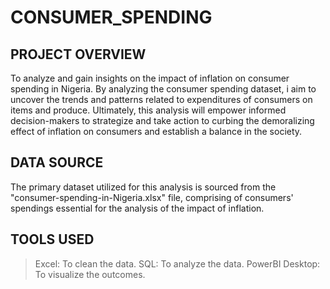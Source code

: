 # CONSUMER_SPENDING
## PROJECT OVERVIEW
To analyze and gain insights on the impact of inflation on consumer spending in Nigeria. By analyzing the consumer spending dataset, i aim to uncover the trends and patterns related to expenditures of consumers on items and produce. Ultimately, this analysis will empower informed decision-makers to strategize and take action to curbing the demoralizing effect of inflation on consumers and establish a balance in the society. 
## DATA SOURCE
The primary dataset utilized for this analysis is sourced from the "consumer-spending-in-Nigeria.xlsx" file, comprising of consumers' spendings essential for the analysis of the impact of inflation.
## TOOLS USED
>Excel: To clean the data.
>SQL: To analyze the data.
>PowerBI Desktop: To visualize the outcomes.
